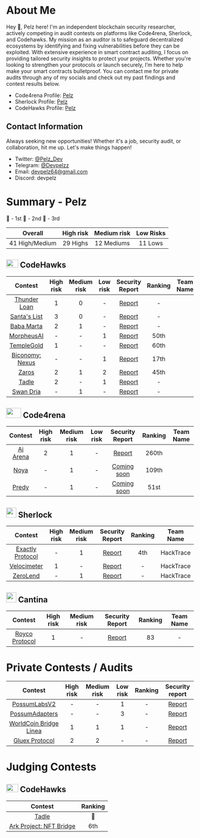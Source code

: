 # About Me

Hey 👋, Pelz here! I'm an independent blockchain security researcher, actively competing in audit contests on platforms like Code4rena, Sherlock, and Codehawks. My mission as an auditor is to safeguard decentralized ecosystems by identifying and fixing vulnerabilities before they can be exploited. With extensive experience in smart contract auditing, I focus on providing tailored security insights to protect your projects. Whether you're looking to strengthen your protocols or launch securely, I’m here to help make your smart contracts bulletproof.
You can contact me for private audits through any of my socials and check out my past findings and contest results below.

- Code4rena Profile: [Pelz](https://code4rena.com/@Pelz)
- Sherlock Profile: [Pelz](https://audits.sherlock.xyz/watson/Pelz)
- CodeHawks Profile: [Pelz](https://www.codehawks.com/profile/clokuwofs000yih08n1oqrf6d)

## Contact Information

Always seeking new opportunities! Whether it's a job, security audit, or collaboration, hit me up. Let's make things happen!

- Twitter: [@Pelz_Dev](https://twitter.com/Pelz_Dev)
- Telegram: [@Devpelzz](https://t.me/Devpelzz)
- Email: [devpelz64@gmail.com](devpelz64@gmail.com)
- Discord: devpelz

# Summary - Pelz

🥇 - 1st
🥈 - 2nd
🥉 - 3rd

|    Overall     | High risk | Medium risk | Low Risks |
| :------------: | :-------: | :---------: | :-------: |
| 41 High/Medium | 29 Highs  | 12 Mediums  |  11 Lows  |

## <img src="https://res.cloudinary.com/droqoz7lg/image/upload/v1689080263/snhkgvtsidryjdtx0pce.png" width=32 height=22> CodeHawks

|                                   Contest                                    | High risk | Medium risk | Low risk |                                                 Security Report                                                 | Ranking | Team Name |
| :--------------------------------------------------------------------------: | :-------: | :---------: | :------: | :-------------------------------------------------------------------------------------------------------------: | :-----: | --------- |
| [Thunder Loan](https://www.codehawks.com/contests/clocopz26004rkx08q1n61wnz) |     1     |      0      |    -     |   [Report](https://github.com/DevPelz/Portfolio/blob/main/CodeHawks/Pelz-First-Flight-%233_-Thunder-Loan.md)    |    -    |           |
| [Santa's List](https://www.codehawks.com/contests/clpba0ama0001ywpabex01hrp) |     3     |      0      |    -     |   [Report](https://github.com/DevPelz/Portfolio/blob/main/CodeHawks/Pelz-First-Flight-%235_-Santa's-List.md)    |    -    |           |
|  [Baba Marta](https://www.codehawks.com/contests/cluseb1bf0001s4tjl2rzajup)  |     2     |      1      |    -     |                                                   [Report]()                                                    |    -    |           |
|        [MorpheusAI](https://codehawks.cyfrin.io/c/2024-01-Morpheus/)         |     -     |      -      |    1     |                          [Report](https://codehawks.cyfrin.io/c/2024-01-Morpheus/s/62)                          |  50th   |           |
|        [TempleGold](https://codehawks.cyfrin.io/c/2024-07-templegold)        |     1     |      -      |    -     |                        [Report](https://codehawks.cyfrin.io/c/2024-07-templegold/s/323)                         |  60th   |           |
|      [Biconomy: Nexus](https://codehawks.cyfrin.io/c/2024-07-biconomy)       |     -     |      -      |    1     | [Report](https://codehawks.cyfrin.io/c/2024-07-biconomy/results?lt=contest&page=1&sc=reward&sj=reward&t=report) |  17th   |           |
|             [Zaros](https://codehawks.cyfrin.io/c/2024-07-zaros)             |     2     |      1      |    2     |  [Report](https://codehawks.cyfrin.io/c/2024-07-zaros/results?lt=contest&sc=reward&sj=reward&page=1&t=report)   |  45th   |           |
|             [Tadle](https://codehawks.cyfrin.io/c/2024-08-tadle)             |     2     |      -      |    1     |                     [Report](https://codehawks.cyfrin.io/c/2024-08-tadle/results?t=report)                      |    -    |           |
|         [Swan Dria](https://codehawks.cyfrin.io/c/2024-10-swan-dria)         |     -     |      1      |    -     |                         [Report](https://codehawks.cyfrin.io/c/2024-10-swan-dria/s/541)                         |    -    |           |

## <img src="https://code4rena.com/images/c4-logo-icon.svg" width=40 height=27> Code4rena

|                            Contest                            | High risk | Medium risk | Low risk |                             Security Report                              | Ranking | Team Name |
| :-----------------------------------------------------------: | :-------: | :---------: | :------: | :----------------------------------------------------------------------: | :-----: | --------- |
| [Ai Arena](https://code4rena.com/audits/2024-02-ai-arena#top) |     2     |      1      |    -     | [Report](https://github.com/code-423n4/2024-02-ai-arena-findings/issues) |  260th  |           |
|     [Noya](https://code4rena.com/audits/2024-04-noya#top)     |     -     |      1      |    -     |                             [Coming soon]()                              |  109th  |           |
|    [Predy](https://code4rena.com/audits/2024-05-predy#top)    |     -     |      1      |    -     |                             [Coming soon]()                              |  51st   |           |

## <img src="https://www.google.com/s2/favicons?sz=64&domain_url=https://audits.sherlock.xyz/" width=27 height=27> Sherlock

|                           Contest                            | High risk | Medium risk |                                         Security Report                                          | Ranking | Team Name |
| :----------------------------------------------------------: | :-------: | :---------: | :----------------------------------------------------------------------------------------------: | :-----: | :-------: |
| [Exactly Protocol](https://audits.sherlock.xyz/contests/396) |     -     |      1      | [Report](https://github.com/sherlock-audit/2024-07-exactly-stacking-contracts-judging/issues/22) |   4th   | HackTrace |
|   [Velocimeter](https://audits.sherlock.xyz/contests/442)    |     1     |      -      |                    [Report](https://audits.sherlock.xyz/contests/442/report)                     |    -    | HackTrace |
|     [ZeroLend](https://audits.sherlock.xyz/contests/466)     |     -     |      1      |                    [Report](https://audits.sherlock.xyz/contests/466/report)                     |    -    | HackTrace |

## <img src="https://www.google.com/s2/favicons?sz=64&domain_url=https://cantina.xyz/" width=27 height=27> Cantina

|                                          Contest                                          | High risk | Medium risk |                                   Security Report                                    | Ranking | Team Name |
| :---------------------------------------------------------------------------------------: | :-------: | :---------: | :----------------------------------------------------------------------------------: | :-----: | :-------: |
| [Royco Protocol](https://cantina.xyz/code/fadb5a8f-e39c-4a6b-89f6-a03858bb8602/README.md) |     1     |      -      | [Report](https://cantina.xyz/code/fadb5a8f-e39c-4a6b-89f6-a03858bb8602/findings/411) |   83    |     -     |

# Private Contests / Audits

|                                   Contest                                   | High risk | Medium risk | Low risk | Ranking |                                                      Security report                                                       |
| :-------------------------------------------------------------------------: | :-------: | :---------: | :------: | :-----: | :------------------------------------------------------------------------------------------------------------------------: |
|        [PossumLabsV2](https://github.com/PossumLabsCrypto/PortalsV2)        |     -     |      -      |    1     |    -    |    [Report](https://github.com/shieldify-security/audits-portfolio/blob/main/reports/PossumLabs-V2-Security-Review.pdf)    |
|       [PossumAdapters](https://github.com/PossumLabsCrypto/Adapters)        |     -     |      -      |    3     |    -    | [Report](https://github.com/shieldify-security/audits-portfolio/blob/main/reports/PossumLabs-Adapters-Security-Review.pdf) |
| [WorldCoin Bridge Linea](https://github.com/kfastov/worldcoin-bridge-linea) |     1     |      1      |    1     |    -    |    [Report](https://github.com/DevPelz/DevPelz/blob/main/PrivateAudits/Pelz_WorldCoin_Bridge_Linea_Security_Review.pdf)    |
|             [Gluex Protocol](https://github.com/gluexprotocol)              |     2     |      2      |    -     |    -    |         [Report](https://github.com/DevPelz/DevPelz/blob/main/PrivateAudits/Pelz_GlueX_Router_Security_Review.pdf)         |

# Judging Contests

## <img src="https://res.cloudinary.com/droqoz7lg/image/upload/v1689080263/snhkgvtsidryjdtx0pce.png" width=32 height=22> CodeHawks

|                                                       Contest                                                        | Ranking |
| :------------------------------------------------------------------------------------------------------------------: | :-----: |
|             [Tadle](https://codehawks.cyfrin.io/c/2024-08-tadle/results?t=leaderboard&lt=judging&page=1)             |   🥈    |
| [Ark Project: NFT Bridge](https://codehawks.cyfrin.io/c/2024-07-ark-project/results?t=leaderboard&lt=judging&page=1) |   6th   |
